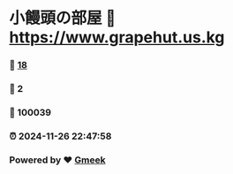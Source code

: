 # 小饅頭の部屋 :link: https://www.grapehut.us.kg 
### :page_facing_up: [18](https://www.grapehut.us.kg/tag.html) 
### :speech_balloon: 2 
### :hibiscus: 100039 
### :alarm_clock: 2024-11-26 22:47:58 
### Powered by :heart: [Gmeek](https://github.com/Meekdai/Gmeek)
